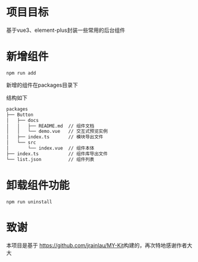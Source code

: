 
# 项目目标

基于vue3、element-plus封装一些常用的后台组件

# 新增组件

```
npm run add
```

新增的组件在packages目录下

结构如下

```bash
packages
├── Button
│   ├── docs
│   │   ├── README.md  // 组件文档
│   │   └── demo.vue   // 交互式预览实例
│   ├── index.ts       // 模块导出文件
│   └── src
│       └── index.vue  // 组件本体
├── index.ts           // 组件库导出文件
└── list.json          // 组件列表
```

# 卸载组件功能

```
npm run uninstall
```

# 致谢

本项目是基于 <https://github.com/jrainlau/MY-Kit>构建的，再次特地感谢作者大大
